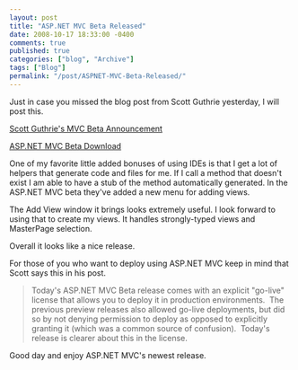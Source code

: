 ```yaml
---
layout: post
title: "ASP.NET MVC Beta Released"
date: 2008-10-17 18:33:00 -0400
comments: true
published: true
categories: ["blog", "Archive"]
tags: ["Blog"]
permalink: "/post/ASPNET-MVC-Beta-Released/"
---
```

<!-- more -->



<p>Just in case you missed the blog post from Scott Guthrie yesterday, I will post this.</p>
<p><a href="http://weblogs.asp.net/scottgu/archive/2008/10/16/asp-net-mvc-beta-released.aspx" target="_blank">Scott Guthrie's MVC Beta Announcement</a></p>
<p><a href="http://www.microsoft.com/downloads/details.aspx?FamilyId=A24D1E00-CD35-4F66-BAA0-2362BDDE0766&amp;displaylang=en" target="_blank">ASP.NET MVC Beta Download</a></p>
<p>One of my favorite little added bonuses of using IDEs is that I get a lot of helpers that generate code and files for me. If I call a method that doesn't exist I am able to have a stub of the method automatically generated. In the ASP.NET MVC beta they've added a new menu for adding views.</p>
<p>The Add View window it brings looks extremely useful. I look forward to using that to create my views. It handles strongly-typed views and MasterPage selection.</p>
<p>Overall it looks like a nice release.</p>
<p>For those of you who want to deploy using ASP.NET MVC keep in mind that Scott says this in his post.</p>
<blockquote>
<p>Today's ASP.NET MVC Beta release comes with an explicit "go-live" license that allows you to deploy it in production environments.&nbsp; The previous preview releases also allowed go-live deployments, but did so by not denying permission to deploy as opposed to explicitly granting it (which was a common source of confusion).&nbsp; Today's release is clearer about this in the license.</p>
</blockquote>
<p>Good day and enjoy ASP.NET MVC's newest release.</p>
